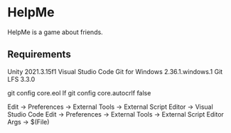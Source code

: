 # HelpMe
HelpMe is a game about friends.

## Requirements

Unity 2021.3.15f1
Visual Studio Code
Git for Windows 2.36.1.windows.1
Git LFS 3.3.0

git config core.eol lf
git config core.autocrlf false

Edit -> Preferences -> External Tools -> External Script Editor -> Visual Studio Code
Edit -> Preferences -> External Tools -> External Script Editor Args -> $(File)
